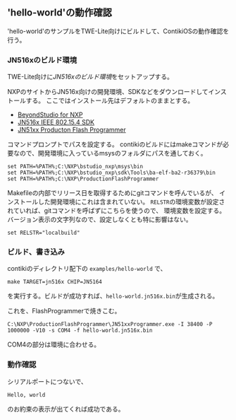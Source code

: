 
'hello-world'の動作確認
-----------------

'hello-world'のサンプルをTWE-Lite向けにビルドして、ContikiOSの動作確認を行う。

### JN516xのビルド環境

TWE-Lite向けに*JN516xのビルド環境*をセットアップする。

NXPのサイトからJN516x向けの開発環境、SDKなどをダウンロードしてインストールする。
ここではインストール先はデフォルトのままとする。

* [BeyondStudio for NXP](http://cache.nxp.com/documents/other/JN-SW-4141.zip)
* [JN516x IEEE 802.15.4 SDK](http://cache.nxp.com/documents/other/JN-SW-4163.zip)
* [JN51xx Producton Flash Programmer](http://cache.nxp.com/documents/other/JN-SW-4107.zip)

コマンドプロンプトでパスを設定する。
contikiのビルドにはmakeコマンドが必要なので、開発環境に入っているmsysのフォルダにパスを通しておく。

```
set PATH=%PATH%;C:\NXP\bstudio_nxp\msys\bin
set PATH=%PATH%;C:\NXP\bstudio_nxp\sdk\Tools\ba-elf-ba2-r36379\bin
set PATH=%PATH%;C:\NXP\ProductionFlashProgrammer
```

Makefileの内部でリリース日を取得するためにgitコマンドを呼んでいるが、
インストールした開発環境にこれは含まれていない。
`RELSTR`の環境変数が設定されていれば、gitコマンドを呼ばずにこちらを使うので、
環境変数を設定する。バージョン表示の文字列なので、設定しなくとも特に影響はない。

```
set RELSTR="localbuild"
```


### ビルド、書き込み


contikiのディレクトリ配下の `examples/hello-world` で、

```
make TARGET=jn516x CHIP=JN5164
```

を実行する。ビルドが成功すれば、`hello-world.jn516x.bin`が生成される。

これを、FlashProgrammerで焼きこむ。

```
C:\NXP\ProductionFlashProgrammer\JN51xxProgrammer.exe -I 38400 -P 1000000 -V10 -s COM4 -f hello-world.jn516x.bin
```

COM4の部分は環境に合わせる。


### 動作確認

シリアルポートにつないで、

```
Hello, world
```

のお約束の表示が出てくれば成功である。
